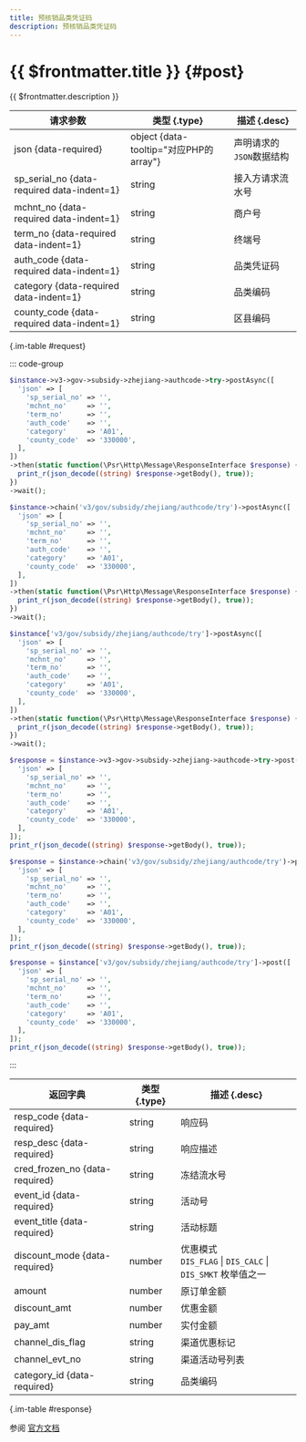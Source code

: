 ```yaml
---
title: 预核销品类凭证码
description: 预核销品类凭证码
---
```


# {{ $frontmatter.title }} {#post}

{{ $frontmatter.description }}

| 请求参数 | 类型 {.type} | 描述 {.desc}
| --- | --- | ---
| json {data-required} | object {data-tooltip="对应PHP的array"} | 声明请求的`JSON`数据结构
| sp_serial_no {data-required data-indent=1} | string | 接入方请求流水号
| mchnt_no {data-required data-indent=1} | string | 商户号
| term_no {data-required data-indent=1} | string | 终端号
| auth_code {data-required data-indent=1} | string | 品类凭证码
| category {data-required data-indent=1} | string | 品类编码
| county_code {data-required data-indent=1} | string | 区县编码

{.im-table #request}

::: code-group

```php [异步纯链式]
$instance->v3->gov->subsidy->zhejiang->authcode->try->postAsync([
  'json' => [
    'sp_serial_no' => '',
    'mchnt_no'     => '',
    'term_no'      => '',
    'auth_code'    => '',
    'category'     => 'A01',
    'county_code'  => '330000',
  ],
])
->then(static function(\Psr\Http\Message\ResponseInterface $response) {
  print_r(json_decode((string) $response->getBody(), true));
})
->wait();
```

```php [异步声明式]
$instance->chain('v3/gov/subsidy/zhejiang/authcode/try')->postAsync([
  'json' => [
    'sp_serial_no' => '',
    'mchnt_no'     => '',
    'term_no'      => '',
    'auth_code'    => '',
    'category'     => 'A01',
    'county_code'  => '330000',
  ],
])
->then(static function(\Psr\Http\Message\ResponseInterface $response) {
  print_r(json_decode((string) $response->getBody(), true));
})
->wait();
```

```php [异步属性式]
$instance['v3/gov/subsidy/zhejiang/authcode/try']->postAsync([
  'json' => [
    'sp_serial_no' => '',
    'mchnt_no'     => '',
    'term_no'      => '',
    'auth_code'    => '',
    'category'     => 'A01',
    'county_code'  => '330000',
  ],
])
->then(static function(\Psr\Http\Message\ResponseInterface $response) {
  print_r(json_decode((string) $response->getBody(), true));
})
->wait();
```

```php [同步纯链式]
$response = $instance->v3->gov->subsidy->zhejiang->authcode->try->post([
  'json' => [
    'sp_serial_no' => '',
    'mchnt_no'     => '',
    'term_no'      => '',
    'auth_code'    => '',
    'category'     => 'A01',
    'county_code'  => '330000',
  ],
]);
print_r(json_decode((string) $response->getBody(), true));
```

```php [同步声明式]
$response = $instance->chain('v3/gov/subsidy/zhejiang/authcode/try')->post([
  'json' => [
    'sp_serial_no' => '',
    'mchnt_no'     => '',
    'term_no'      => '',
    'auth_code'    => '',
    'category'     => 'A01',
    'county_code'  => '330000',
  ],
]);
print_r(json_decode((string) $response->getBody(), true));
```

```php [同步属性式]
$response = $instance['v3/gov/subsidy/zhejiang/authcode/try']->post([
  'json' => [
    'sp_serial_no' => '',
    'mchnt_no'     => '',
    'term_no'      => '',
    'auth_code'    => '',
    'category'     => 'A01',
    'county_code'  => '330000',
  ],
]);
print_r(json_decode((string) $response->getBody(), true));
```

:::

| 返回字典 | 类型 {.type} | 描述 {.desc}
| --- | --- | ---
| resp_code {data-required} | string | 响应码
| resp_desc {data-required} | string | 响应描述
| cred_frozen_no {data-required} | string | 冻结流水号
| event_id {data-required} | string | 活动号
| event_title {data-required} | string | 活动标题
| discount_mode {data-required} | number | 优惠模式<br/>`DIS_FLAG` \| `DIS_CALC` \| `DIS_SMKT` 枚举值之一
| amount | number | 原订单金额
| discount_amt | number | 优惠金额
| pay_amt | number | 实付金额
| channel_dis_flag | string | 渠道优惠标记
| channel_evt_no | string | 渠道活动号列表
| category_id {data-required} | string | 品类编码

{.im-table #response}

参阅 [官方文档](https://pay.weixin.qq.com/doc/v3/partner/4013989530)
